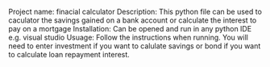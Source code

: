 Project name: finacial calculator
Description: This python file can be used to caculator the savings gained on a bank account or calculate the interest to pay on a mortgage
Installation: Can be opened and run in any python IDE e.g. visual studio
Usuage: Follow the instructions when running. You will need to enter investment if you want to calulate savings or bond if you want to calculate loan repayment interest.
